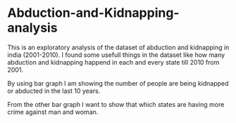 
Abduction-and-Kidnapping-analysis
======


This is an exploratory analysis of the dataset of abduction and kidnapping in india (2001-2010).
I found some usefull things in the dataset like how many abduction and kidnapping happend in each and every state till 2010 from 2001.

By using bar graph I am showing the number of people are being kidnapped or abducted in the last 10 years.

From the other bar graph I want to show that which states are having more crime against man and woman.
